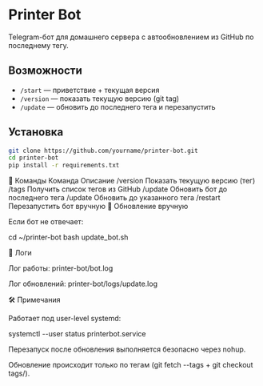 ﻿# Printer Bot

Telegram-бот для домашнего сервера с автообновлением из GitHub по последнему тегу.

## Возможности
- `/start` — приветствие + текущая версия
- `/version` — показать текущую версию (git tag)
- `/update` — обновить до последнего тега и перезапустить

## Установка
```bash
git clone https://github.com/yourname/printer-bot.git
cd printer-bot
pip install -r requirements.txt
```

🚀 Команды
Команда	Описание
/version	Показать текущую версию (тег)
/tags	Получить список тегов из GitHub
/update	Обновить бот до последнего тега
/update <tag>	Обновить до указанного тега
/restart	Перезапустить бот вручную
🧩 Обновление вручную

Если бот не отвечает:

cd ~/printer-bot
bash update_bot.sh

📜 Логи

Лог работы: printer-bot/bot.log

Лог обновлений: printer-bot/logs/update.log

🛠️ Примечания

Работает под user-level systemd:

systemctl --user status printerbot.service


Перезапуск после обновления выполняется безопасно через nohup.

Обновление происходит только по тегам (git fetch --tags + git checkout tags/<tag>).
